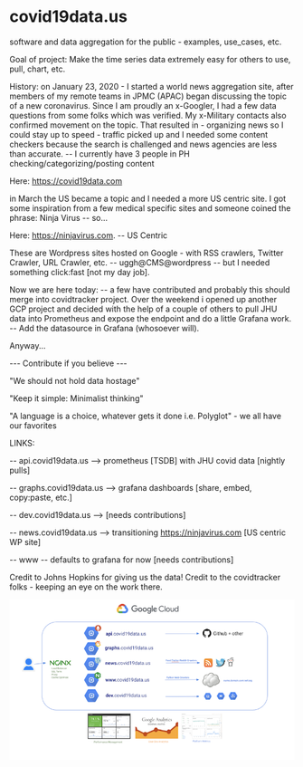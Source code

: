 # covid19data.us
software and data aggregation for the public - examples, use_cases, etc.

Goal of project: Make the time series data extremely easy for others to use, pull, chart, etc. 

History: on January 23, 2020 - I started a world news aggregation site, after members of my remote teams in JPMC (APAC) began discussing the topic of a new coronavirus. Since I am proudly an x-Googler, I had a few data questions from some folks which was verified.  My x-Military contacts also confirmed movement on the topic. That resulted in - organizing news so I could stay up to speed - traffic picked up and I needed some content checkers because the search is challenged and news agencies are less than accurate. -- I currently have 3 people in PH checking/categorizing/posting content

Here: https://covid19data.com 

in March the US became a topic and I needed a more US centric site.  I got some inspiration from a few medical specific sites and someone coined the phrase: Ninja Virus -- so...

Here: https://ninjavirus.com. -- US Centric

These are Wordpress sites hosted on Google - with RSS crawlers, Twitter Crawler, URL Crawler, etc. -- uggh@CMS@wordpress -- but I needed something click:fast [not my day job].

Now we are here today: -- a few have contributed and probably this should merge into covidtracker project. Over the weekend i opened up another GCP project and decided with the help of a couple of others to pull JHU data into Prometheus and expose the endpoint and do a little Grafana work.  -- Add the datasource in Grafana (whosoever will).

Anyway...

--- Contribute if you believe --- 

"We should not hold data hostage"

"Keep it simple: Minimalist thinking"

"A language is a choice, whatever gets it done i.e. Polyglot" - we all have our favorites

LINKS:

-- api.covid19data.us --> prometheus [TSDB] with JHU covid data [nightly pulls]

-- graphs.covid19data.us --> grafana dashboards [share, embed, copy:paste, etc.]

-- dev.covid19data.us --> [needs contributions]

-- news.covid19data.us --> transitioning https://ninjavirus.com [US centric WP site]


-- www -- defaults to grafana for now [needs contributions]


Credit to Johns Hopkins for giving us the data!
Credit to the covidtracker folks - keeping an eye on the work there.

![](images/smaller_gcp_setup.png)
